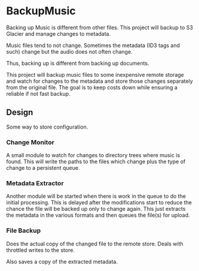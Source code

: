 # BackupMusic
Backing up Music is different from other files. This project will backup to S3 Glacier and manage changes to metadata.

Music files tend to not change. Sometimes the metadata (ID3 tags and such) change but the audio does not often change. 

Thus, backing up is different from backing up documents.

This project will backup music files to some inexpensive remote storage and watch for changes
to the metadata and store those changes separately from the original file. The goal is to keep costs down
while ensuring a reliable if not fast backup.

## Design

Some way to store configuration.

### Change Monitor

A small module to watch for changes to directory trees where music is found. This will write the paths
to the files which change plus the type of change to a persistent queue.

### Metadata Extractor

Another module will be started when there is work in the queue to do the initial processing. This is delayed after the
modifications start to reduce the chance the file will be backed up only to change again. This just extracts the
metadata in the various formats and then queues the file(s) for upload.

### File Backup

Does the actual copy of the changed file to the remote store. Deals with throttled writes to the store.

Also saves a copy of the extracted metadata.